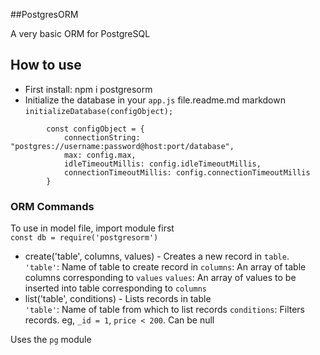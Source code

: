 ##PostgresORM

A very basic ORM for PostgreSQL

## How to use
- First install: npm i postgresorm
- Initialize the database in your `app.js` file.readme.md markdown <br />
`initializeDatabase(configObject);` <br />
```
        const configObject = {
            connectionString: "postgres://username:password@host:port/database",
            max: config.max,
            idleTimeoutMillis: config.idleTimeoutMillis,
            connectionTimeoutMillis: config.connectionTimeoutMillis
        }
```


### ORM Commands
To use in model file, import module first <br />
`const db = require('postgresorm')`
- create('table', columns, values) - Creates a new record in `table`.<br />
  `'table'`: Name of table to create record in
  `columns`: An array of table columns corresponding to `values`
  `values`: An array of values to be inserted into table corresponding to `columns`
- list('table', conditions) - Lists records in table <br />
  `'table'`: Name of table from which to list records
  `conditions`: Filters records. eg, `_id = 1`, `price < 200`. Can be null


Uses the `pg` module
